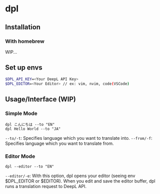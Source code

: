 # dpl
## Installation
### With homebrew
WIP...

## Set up envs
``` sh
$DPL_API_KEY=<Your DeepL API Key>
$DPL_EDITOR=<Your Editor> // ex: vim, nvim, code(VSCode)
```

## Usage/Interface (WIP)
### Simple Mode
```
dpl こんにちは --to "EN"
dpl Hello World --to "JA"
```

`--to/-t`: Specifies language which you want to translate into.
`--from/-f`: Specifies language which you want to translate from.

### Editor Mode
```
dpl --editor --to "EN"
```

`--editor/-e`: With this option, dpl opens your editor (seeing env $DPL_EDITOR or $EDITOR). When you edit and save the editor buffer, dpl runs a translation request to DeepL API.
